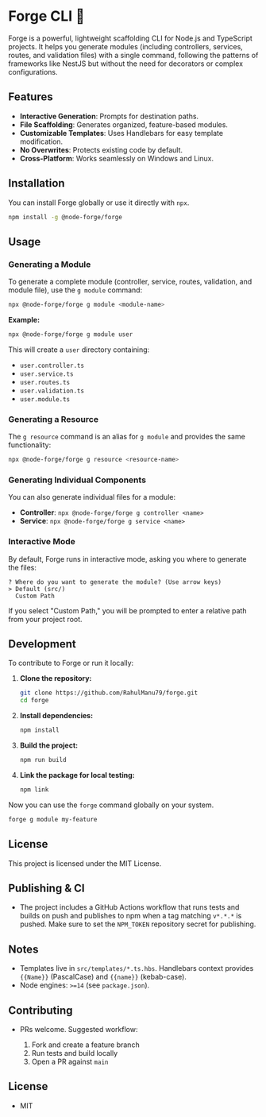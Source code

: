# Forge CLI 🚀

Forge is a powerful, lightweight scaffolding CLI for Node.js and TypeScript projects. It helps you generate modules (including controllers, services, routes, and validation files) with a single command, following the patterns of frameworks like NestJS but without the need for decorators or complex configurations.

## Features

-   **Interactive Generation**: Prompts for destination paths.
-   **File Scaffolding**: Generates organized, feature-based modules.
-   **Customizable Templates**: Uses Handlebars for easy template modification.
-   **No Overwrites**: Protects existing code by default.
-   **Cross-Platform**: Works seamlessly on Windows and Linux.

## Installation

You can install Forge globally or use it directly with `npx`.

```bash
npm install -g @node-forge/forge
```

## Usage

### Generating a Module

To generate a complete module (controller, service, routes, validation, and module file), use the `g module` command:

```bash
npx @node-forge/forge g module <module-name>
```

**Example:**

```bash
npx @node-forge/forge g module user
```

This will create a `user` directory containing:
- `user.controller.ts`
- `user.service.ts`
- `user.routes.ts`
- `user.validation.ts`
- `user.module.ts`

### Generating a Resource

The `g resource` command is an alias for `g module` and provides the same functionality:

```bash
npx @node-forge/forge g resource <resource-name>
```

### Generating Individual Components

You can also generate individual files for a module:

-   **Controller**: `npx @node-forge/forge g controller <name>`
-   **Service**: `npx @node-forge/forge g service <name>`

### Interactive Mode

By default, Forge runs in interactive mode, asking you where to generate the files:

```
? Where do you want to generate the module? (Use arrow keys)
> Default (src/)
  Custom Path
```

If you select "Custom Path," you will be prompted to enter a relative path from your project root.

## Development

To contribute to Forge or run it locally:

1.  **Clone the repository:**
    ```bash
    git clone https://github.com/RahulManu79/forge.git
    cd forge
    ```

2.  **Install dependencies:**
    ```bash
    npm install
    ```

3.  **Build the project:**
    ```bash
    npm run build
    ```

4.  **Link the package for local testing:**
    ```bash
    npm link
    ```

Now you can use the `forge` command globally on your system.

```bash
forge g module my-feature
```

## License

This project is licensed under the MIT License.


## Publishing & CI

- The project includes a GitHub Actions workflow that runs tests and builds on push and publishes to npm when a tag matching `v*.*.*` is pushed. Make sure to set the `NPM_TOKEN` repository secret for publishing.

## Notes

- Templates live in `src/templates/*.ts.hbs`. Handlebars context provides `{{Name}}` (PascalCase) and `{{name}}` (kebab-case).
- Node engines: `>=14` (see `package.json`).

## Contributing

- PRs welcome. Suggested workflow:

  1. Fork and create a feature branch
  2. Run tests and build locally
  3. Open a PR against `main`

## License

- MIT
